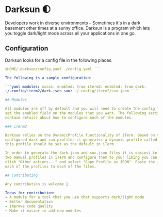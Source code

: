 # Darksun 🌓

Developers work in diverse environments – Sometimes it's in a dark basement
other times at a sunny office. Darksun is a program which lets you toggle
dark/light mode across all your applications in one go.

## Configuration

Darksun looks for a config file in the following places:

``` /etc/darksun/config.yaml $HOME/.config/darksun/config.yaml
$HOME/.darksun/config.yaml ./config.yaml ```

The following is a sample configuration:

```yaml modules: macos: enabled: true iterm2: enabled: true dark:
~/.config/iterm2/dark.json sun: ~/.config/iterm2/sun.json ```

## Modules

All modules are off by default and you will need to create the config file and
set the enabled field on the modules that you want. The following sections
contain details about how to configure each of the modules.

### iTerm2

Darksun relies on the DynamicProfile functionality of iTerm. Based on the
configured dark and sun profiles it generates a dynamic profile called Darksun,
this profile should be set as the default in iTerm.

In order to generate the dark.json and sun.json files it is easiest to create
two manual profiles in iTerm and configure them to your liking you can then
click "Other actions..." and select "Copy Profile as JSON". Paste the json for
each of the profiles to each of the files.

## Contributing

Any contribution is welcome 🙏

Ideas for contribution:
- A module for a tool that you use that supports dark/light mode
- Better documentation
- Improve code quality
- Make it easier to add new modules
